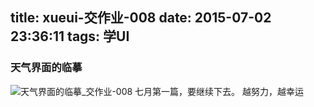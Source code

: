 title: xueui-交作业-008
date: 2015-07-02 23:36:11
tags: 学UI
---
### 天气界面的临摹
![天气界面的临摹_交作业-008](http://ww1.sinaimg.cn/large/7f9cca5dgw1etow9wv89wj20ik0e0412.jpg)
七月第一篇，要继续下去。
越努力，越幸运
